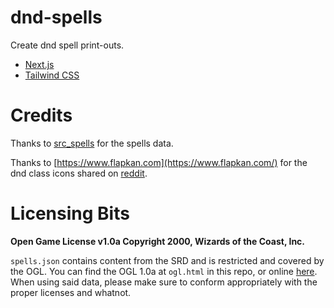 # dnd-spells
Create dnd spell print-outs.

- [Next.js](https://nextjs.org)
- [Tailwind CSS](https://tailwindcss.com)


# Credits
Thanks to [src_spells](https://github.com/vorpalhex/srd_spells) for the spells data.

Thanks to [https://www.flapkan.com](https://www.flapkan.com/) for the dnd class icons shared on [reddit](https://www.reddit.com/r/DnD/comments/4t57fn/dd_5e_vector_icons/).

# Licensing Bits
__Open Game License v1.0a Copyright 2000, Wizards of the Coast, Inc.__

`spells.json` contains content from the SRD and is restricted and covered by the OGL. You can find the OGL 1.0a at `ogl.html` in this repo, or online [here](http://www.opengamingfoundation.org/ogl.html). When using said data, please make sure to conform appropriately with the proper licenses and whatnot.
